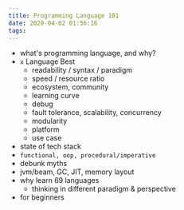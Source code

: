 ```yaml
---
title: Programming Language 101
date: 2020-04-02 01:56:16
tags:
---
```

* what's programming language, and why?
* `x` Language Best
    - readability / syntax / paradigm
    - speed / resource ratio
    - ecosystem, community
    - learning curve
    - debug
    - fault tolerance, scalability, concurrency
    - modularity
    - platform
    - use case
* state of tech stack
* `functional, oop, procedural/imperative`
* debunk myths
* jvm/beam, GC, JIT, memory layout
* why learn 69 languages
    - thinking in different paradigm & perspective
* for beginners
